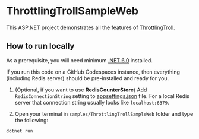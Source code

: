 # ThrottlingTrollSampleWeb

This ASP.NET project demonstrates all the features of [ThrottlingTroll](https://www.nuget.org/packages/ThrottlingTroll).

## How to run locally

As a prerequisite, you will need minimum [.NET 6.0](https://dotnet.microsoft.com/en-us/download/dotnet/6.0) installed.

If you run this code on a GitHub Codespaces instance, then everything (including Redis server) should be pre-installed and ready for you.

1. (Optional, if you want to use **RedisCounterStore**) Add `RedisConnectionString` setting to [appsettings.json](https://github.com/ThrottlingTroll/ThrottlingTroll/blob/main/samples/ThrottlingTrollSampleWeb/appsettings.json) file. For a local Redis server that connection string usually looks like `localhost:6379`. 

2. Open your terminal in `samples/ThrottlingTrollSampleWeb` folder and type the following:
```
dotnet run
```
